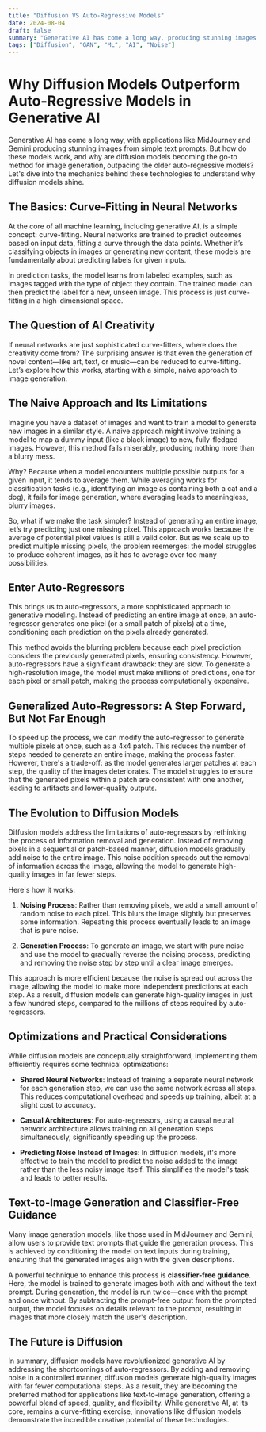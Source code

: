 ```yaml
---
title: "Diffusion VS Auto-Regressive Models"
date: 2024-08-04
draft: false
summary: "Generative AI has come a long way, producing stunning images from simple text prompts. But how do Diffusion and Auto-Regressive models work, and why are diffusion models preferred."
tags: ["Diffusion", "GAN", "ML", "AI", "Noise"]
---
```


# Why Diffusion Models Outperform Auto-Regressive Models in Generative AI

Generative AI has come a long way, with applications like MidJourney and Gemini producing stunning images from simple text prompts. But how do these models work, and why are diffusion models becoming the go-to method for image generation, outpacing the older auto-regressive models? Let's dive into the mechanics behind these technologies to understand why diffusion models shine.

## The Basics: Curve-Fitting in Neural Networks

At the core of all machine learning, including generative AI, is a simple concept: curve-fitting. Neural networks are trained to predict outcomes based on input data, fitting a curve through the data points. Whether it’s classifying objects in images or generating new content, these models are fundamentally about predicting labels for given inputs.

In prediction tasks, the model learns from labeled examples, such as images tagged with the type of object they contain. The trained model can then predict the label for a new, unseen image. This process is just curve-fitting in a high-dimensional space.

## The Question of AI Creativity

If neural networks are just sophisticated curve-fitters, where does the creativity come from? The surprising answer is that even the generation of novel content—like art, text, or music—can be reduced to curve-fitting. Let’s explore how this works, starting with a simple, naive approach to image generation.

## The Naive Approach and Its Limitations

Imagine you have a dataset of images and want to train a model to generate new images in a similar style. A naive approach might involve training a model to map a dummy input (like a black image) to new, fully-fledged images. However, this method fails miserably, producing nothing more than a blurry mess.

Why? Because when a model encounters multiple possible outputs for a given input, it tends to average them. While averaging works for classification tasks (e.g., identifying an image as containing both a cat and a dog), it fails for image generation, where averaging leads to meaningless, blurry images.

So, what if we make the task simpler? Instead of generating an entire image, let’s try predicting just one missing pixel. This approach works because the average of potential pixel values is still a valid color. But as we scale up to predict multiple missing pixels, the problem reemerges: the model struggles to produce coherent images, as it has to average over too many possibilities.

## Enter Auto-Regressors

This brings us to auto-regressors, a more sophisticated approach to generative modeling. Instead of predicting an entire image at once, an auto-regressor generates one pixel (or a small patch of pixels) at a time, conditioning each prediction on the pixels already generated.

This method avoids the blurring problem because each pixel prediction considers the previously generated pixels, ensuring consistency. However, auto-regressors have a significant drawback: they are slow. To generate a high-resolution image, the model must make millions of predictions, one for each pixel or small patch, making the process computationally expensive.

## Generalized Auto-Regressors: A Step Forward, But Not Far Enough

To speed up the process, we can modify the auto-regressor to generate multiple pixels at once, such as a 4x4 patch. This reduces the number of steps needed to generate an entire image, making the process faster. However, there's a trade-off: as the model generates larger patches at each step, the quality of the images deteriorates. The model struggles to ensure that the generated pixels within a patch are consistent with one another, leading to artifacts and lower-quality outputs.

## The Evolution to Diffusion Models

Diffusion models address the limitations of auto-regressors by rethinking the process of information removal and generation. Instead of removing pixels in a sequential or patch-based manner, diffusion models gradually add noise to the entire image. This noise addition spreads out the removal of information across the image, allowing the model to generate high-quality images in far fewer steps.

Here's how it works:

1. **Noising Process**: Rather than removing pixels, we add a small amount of random noise to each pixel. This blurs the image slightly but preserves some information. Repeating this process eventually leads to an image that is pure noise.
  
2. **Generation Process**: To generate an image, we start with pure noise and use the model to gradually reverse the noising process, predicting and removing the noise step by step until a clear image emerges.

This approach is more efficient because the noise is spread out across the image, allowing the model to make more independent predictions at each step. As a result, diffusion models can generate high-quality images in just a few hundred steps, compared to the millions of steps required by auto-regressors.

## Optimizations and Practical Considerations

While diffusion models are conceptually straightforward, implementing them efficiently requires some technical optimizations:

- **Shared Neural Networks**: Instead of training a separate neural network for each generation step, we can use the same network across all steps. This reduces computational overhead and speeds up training, albeit at a slight cost to accuracy.

- **Casual Architectures**: For auto-regressors, using a causal neural network architecture allows training on all generation steps simultaneously, significantly speeding up the process.

- **Predicting Noise Instead of Images**: In diffusion models, it's more effective to train the model to predict the noise added to the image rather than the less noisy image itself. This simplifies the model's task and leads to better results.

## Text-to-Image Generation and Classifier-Free Guidance

Many image generation models, like those used in MidJourney and Gemini, allow users to provide text prompts that guide the generation process. This is achieved by conditioning the model on text inputs during training, ensuring that the generated images align with the given descriptions.

A powerful technique to enhance this process is **classifier-free guidance**. Here, the model is trained to generate images both with and without the text prompt. During generation, the model is run twice—once with the prompt and once without. By subtracting the prompt-free output from the prompted output, the model focuses on details relevant to the prompt, resulting in images that more closely match the user's description.

## The Future is Diffusion

In summary, diffusion models have revolutionized generative AI by addressing the shortcomings of auto-regressors. By adding and removing noise in a controlled manner, diffusion models generate high-quality images with far fewer computational steps. As a result, they are becoming the preferred method for applications like text-to-image generation, offering a powerful blend of speed, quality, and flexibility. While generative AI, at its core, remains a curve-fitting exercise, innovations like diffusion models demonstrate the incredible creative potential of these technologies.
